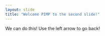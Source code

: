 ```yaml
---
layout: slide
title: "Welcome PIMP to the second slide!"
---
```

We can do this!
Use the left arrow to go back!

